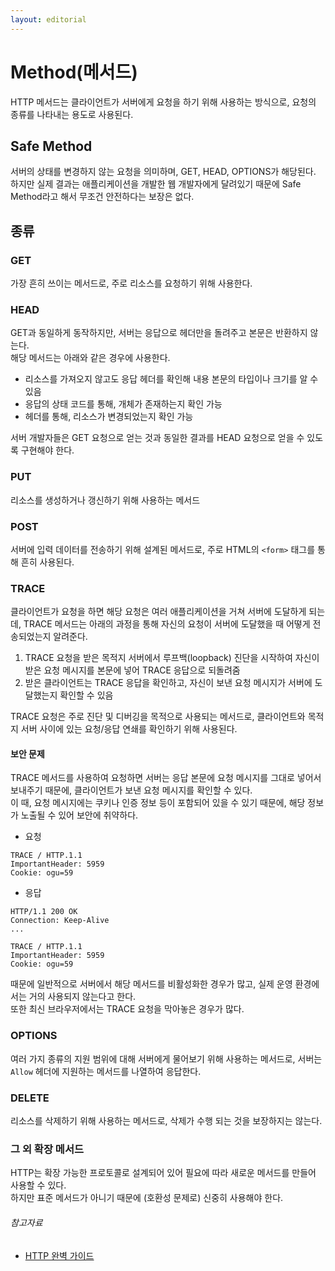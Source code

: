 ```yaml
---
layout: editorial
---
```


# Method(메서드)

HTTP 메서드는 클라이언트가 서버에게 요청을 하기 위해 사용하는 방식으로, 요청의 종류를 나타내는 용도로 사용된다.

## Safe Method

서버의 상태를 변경하지 않는 요청을 의미하며, GET, HEAD, OPTIONS가 해당된다.  
하지만 실제 결과는 애플리케이션을 개발한 웹 개발자에게 달려있기 때문에 Safe Method라고 해서 무조건 안전하다는 보장은 없다.

## 종류

### GET

가장 흔히 쓰이는 메서드로, 주로 리소스를 요청하기 위해 사용한다.

### HEAD

GET과 동일하게 동작하지만, 서버는 응답으로 헤더만을 돌려주고 본문은 반환하지 않는다.  
해당 메서드는 아래와 같은 경우에 사용한다.

- 리소스를 가져오지 않고도 응답 헤더를 확인해 내용 본문의 타입이나 크기를 알 수 있음
- 응답의 상태 코드를 통해, 개체가 존재하는지 확인 가능
- 헤더를 통해, 리소스가 변경되었는지 확인 가능

서버 개발자들은 GET 요청으로 얻는 것과 동일한 결과를 HEAD 요청으로 얻을 수 있도록 구현해야 한다.

### PUT

리소스를 생성하거나 갱신하기 위해 사용하는 메서드

### POST

서버에 입력 데이터를 전송하기 위해 설계된 메서드로, 주로 HTML의 `<form>` 태그를 통해 흔히 사용된다.

### TRACE

클라이언트가 요청을 하면 해당 요청은 여러 애플리케이션을 거쳐 서버에 도달하게 되는데, TRACE 메서드는 아래의 과정을 통해 자신의 요청이 서버에 도달했을 때 어떻게 전송되었는지 알려준다.

1. TRACE 요청을 받은 목적지 서버에서 루프백(loopback) 진단을 시작하여 자신이 받은 요청 메시지를 본문에 넣어 TRACE 응답으로 되돌려줌
2. 받은 클라이언트는 TRACE 응답을 확인하고, 자신이 보낸 요청 메시지가 서버에 도달했는지 확인할 수 있음

TRACE 요청은 주로 진단 및 디버깅을 목적으로 사용되는 메서드로, 클라이언트와 목적지 서버 사이에 있는 요청/응답 연쇄를 확인하기 위해 사용된다.

#### 보안 문제 

TRACE 메서드를 사용하여 요청하면 서버는 응답 본문에 요청 메시지를 그대로 넣어서 보내주기 때문에, 클라이언트가 보낸 요청 메시지를 확인할 수 있다.  
이 때, 요청 메시지에는 쿠키나 인증 정보 등이 포함되어 있을 수 있기 때문에, 해당 정보가 노출될 수 있어 보안에 취약하다.

- 요청

```http request
TRACE / HTTP.1.1
ImportantHeader: 5959
Cookie: ogu=59
```

- 응답

```http request
HTTP/1.1 200 OK
Connection: Keep-Alive
...

TRACE / HTTP.1.1
ImportantHeader: 5959
Cookie: ogu=59
```

때문에 일반적으로 서버에서 해당 메서드를 비활성화한 경우가 많고, 실제 운영 환경에서는 거의 사용되지 않는다고 한다.  
또한 최신 브라우저에서는 TRACE 요청을 막아놓은 경우가 많다.

### OPTIONS

여러 가지 종류의 지원 범위에 대해 서버에게 물어보기 위해 사용하는 메서드로, 서버는 `Allow` 헤더에 지원하는 메서드를 나열하여 응답한다.

### DELETE

리소스를 삭제하기 위해 사용하는 메서드로, 삭제가 수행 되는 것을 보장하지는 않는다.

### 그 외 확장 메서드

HTTP는 확장 가능한 프로토콜로 설계되어 있어 필요에 따라 새로운 메서드를 만들어 사용할 수 있다.  
하지만 표준 메서드가 아니기 때문에 (호환성 문제로) 신중히 사용해야 한다.

###### 참고자료

- [HTTP 완벽 가이드](https://www.nl.go.kr/seoji/contents/S80100000000.do?schM=intgr_detail_view_isbn&page=1&pageUnit=10&schType=simple&schStr=HTTP+완벽+가이드&isbn=9788966261208&cipId=200309770%2C4096969)